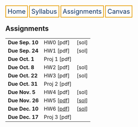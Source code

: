 <html lang="en-US">
<head>
<style>
th, td {
  border-style: none;

body {
  margin: 0;
  font-family: Arial, Helvetica, sans-serif;
}

.topnav {
  overflow: hidden;
  background-color: #333;
}

.topnav a {
  float: left;
  color: #0E315F;
  border:2px solid #E69F0A;
  text-align: center;
  padding: 20px 24px;
  text-decoration: none;
  font-size: 17px;
}

.topnav a:hover {
  background-color: #ddd;
  color: black;
}

.topnav a.active {
  background-color: #04AA6D;
  color: white;
}
}
</style>
</head>
<body>
 
  
 <div class= "topnav">
  <a style = "color: #0E315F; font-size: 20px; border: 2px solid #E69F0A; padding: 5px; text-decoration: none;" href="./home.html">Home</a>
  <a style = "color: #0E315F; font-size: 20px; border: 2px solid #E69F0A; padding: 5px; text-decoration: none;" href="./syllabus.html">Syllabus</a>
  <a style = "color: #0E315F; font-size: 20px; border: 2px solid #E69F0A; padding: 5px; text-decoration: none;" href="./assignments.html">Assignments</a>
  <a style = "color: #0E315F; font-size: 20px; border: 2px solid #E69F0A; padding: 5px; text-decoration: none;" href="https://canvas.emory.edu">Canvas</a>
  
 </div>

<section>
<article>
<h2>Assignments</h2>
    <table>
  <tr>
    <td><strong>Due Sep. 10</strong></td>
    <td>HW0 [pdf]</td>
    <td>[sol]</td>
  </tr>
  <tr>
    <td><strong>Due Sep. 24</strong></td>
    <td>HW1 [pdf]</td>
    <td>[sol]</td>

  </tr>
  <tr>
    <td><strong>Due Oct. 1</strong></td>
    <td>Proj 1 [pdf]</td>
    <td></td>
  </tr>
  <tr>
    <td><strong>Due Oct. 8</strong></td>
    <td>HW2 [pdf]</td>
    <td>[sol]</td>
  </tr>
  <tr>
    <td><strong>Due Oct. 22</strong></td>
    <td>HW3 [pdf]</td>
    <td>[sol]</td>
  </tr>
  <tr>
    <td><strong>Due Oct. 31</strong></td>
    <td>Proj 2 [pdf]</td>
    <td></td>
  </tr>
  <tr>
    <td><strong>Due Nov. 5</strong></td>
    <td>HW4 [pdf]</td>
    <td>[sol]</td>
  </tr>
  <tr>
    <td><strong>Due Nov. 26</strong></td>
    <td>HW5 [<a href = "./files/hw5.pdf">pdf</a>]</td>
    <td>[<a href = "./files/sol5.pdf">sol</a>]</td>
  </tr>
  <tr>
    <td><strong>Due Dec. 10</strong></td>
    <td>HW6 [<a href = "./files/hw6.pdf">pdf</a>]</td>
    <td>[<a href = "./files/sol6.pdf">sol</a>]</td>
  </tr>
  <tr>
    <td><strong>Due Dec. 17</strong></td>
    <td>Proj 3 [pdf]</td>
    <td></td>
  </tr>
</table>
  </article>
</section>


</body>
</html>